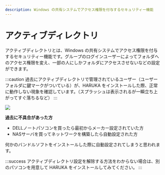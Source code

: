```yaml
---
description: Windows の共有システムでアクセス権限を付与するセキュリティー機能
---
```


# アクティブディレクトリ

アクティブディレクトリとは、Windows の共有システムでアクセス権限を付与するセキュリティー機能です。グループのログインユーザーによってフォルダへのアクセス権限を変え、一部の人にしかフォルダにアクセスさせないなどの設定ができます。

:::caution
過去にアクティブディレクトリで管理されているユーザー（ユーザーフォルダに鍵マークがついている）が、HARUKA をインストールした際、正常に動作しない現象を確認しています。（スプラッシュは表示されるが一瞬立ち上がってすぐ落ちるなど）
:::

![](/assets/20191016\_01.png)

**過去に不具合があった方**

* DELLノートパソコンを買ったら最初からメーカー設定されていた方
* NASサーバを買ってネットワークを構築したら自動設定された方

何かのバンドルソフトをインストールした際に自動設定されてしまうと思われます。

:::success
アクティブディレクトリ設定を解除する方法をわからない場合は、別のパソコンを用意して HARUKA をインストールしてみてください。
:::

